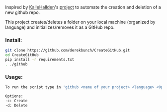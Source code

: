 Inspired by [KalleHallden](https://github.com/KalleHallden)'s [project](https://github.com/KalleHallden/ProjectInitializationAutomation) to automate the creation and deletion of a new github repo.

This project creates/deletes a folder on your local machine (organized by language) and initializes/removes it as a GitHub repo.

### Install: 
```zsh
git clone https://github.com/derekbunch/CreateGitHub.git
cd CreateGitHub
pip install -r requirements.txt
. ./github
```

### Usage:
```zsh
To run the script type in 'github <name of your project> <language> <Option>'

Options:
-c: Create
-d: Delete
```

